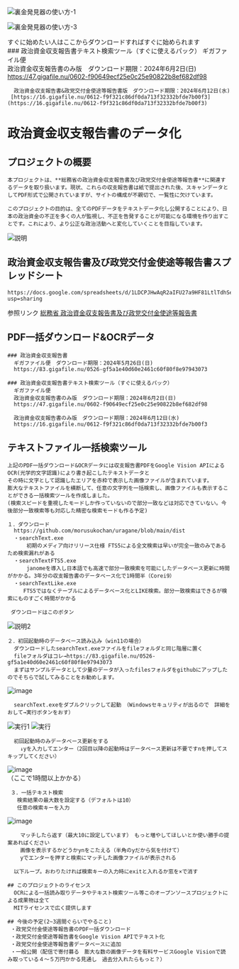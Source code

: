   ![裏金発見器の使い方-1](https://github.com/morusukochan/uragane/assets/128382257/0844d53b-fc73-45ab-90a5-c9d80b9142ae)  
  
  ![裏金発見器の使い方-3](https://github.com/morusukochan/uragane/assets/128382257/3fd97eca-576b-40ac-b5f2-39eafd6032e2)  

  すぐに始めたい人はここからダウンロードすればすぐに始められます  
      ### 政治資金収支報告書テキスト検索ツール（すぐに使えるパック）
      ギガファイル便　  
      政治資金収支報告書のみ版　ダウンロード期限：2024年6月2日(日)  
      https://47.gigafile.nu/0602-f90649ecf25e0c25e90822b8ef682df98  
  
      政治資金収支報告書&政党交付金使途等報告書版　ダウンロード期限：2024年6月12日(水) 
     [https://16.gigafile.nu/0612-f9f321c86df0da713f32332bfde7b00f3](https://16.gigafile.nu/0612-f9f321c86df0da713f32332bfde7b00f3)  
  

# 政治資金収支報告書のデータ化

  ## プロジェクトの概要
    本プロジェクトは、**総務省の政治資金収支報告書及び政党交付金使途等報告書**に関連するデータを取り扱います。現状、これらの収支報告書は紙で提出された後、スキャンデータとしてPDF形式で公開されていますが、サイトの構成が不親切で、一覧性に欠けています。

    このプロジェクトの目的は、全てのPDFデータをテキストデータ化し公開することにより、日本の政治資金の不正を多くの人が監視し、不正を告発することが可能になる環境を作り出すことです。これにより、より公正な政治活動へと変化していくことを目指しています。
![説明](https://github.com/morusukochan/uragane/assets/128382257/8817a6b1-86d4-44b4-8350-8a140c93659f)



  ## 政治資金収支報告書及び政党交付金使途等報告書スプレッドシート
    https://docs.google.com/spreadsheets/d/1LDCPJHwAqR2aIFU27a9HF81LtlTdhSeLXwfurvXfsUQ/edit?usp=sharing

   参照リンク
[総務省 政治資金収支報告書及び政党交付金使途等報告書](https://www.soumu.go.jp/senkyo/seiji_s/seijishikin/)

  ## PDF一括ダウンロード&OCRデータ
    ### 政治資金収支報告書
      ギガファイル便　ダウンロード期限：2024年5月26日(日)  
      https://83.gigafile.nu/0526-gf5a1e40d60e2461c60f80f8e97943073  

    ### 政治資金収支報告書テキスト検索ツール（すぐに使えるパック）
      ギガファイル便  
      政治資金収支報告書のみ版　ダウンロード期限：2024年6月2日(日)  
      https://47.gigafile.nu/0602-f90649ecf25e0c25e90822b8ef682df98  

      政治資金収支報告書のみ版　ダウンロード期限：2024年6月12日(水)   
      https://16.gigafile.nu/0612-f9f321c86df0da713f32332bfde7b00f3  
      

  ## テキストファイル一括検索ツール
    上記のPDF一括ダウンロード&OCRデータには収支報告書PDFをGoogle Vision APIによるOCR(光学的文字認識)により書き起こしたテキストデータと
    その時に文字として認識したエリアを赤枠で表示した画像ファイルが含まれています。
    膨大なテキストファイルを横断して、任意の文字列を一括検索し、画像ファイルも表示することができる一括検索ツールを作成しました。  
    (検索スピードを重視したモードしか作っていないので部分一致などは対応できていない。今後部分一致検索等も対応した精密な検索モードも作る予定)

    １．ダウンロード
      https://github.com/morusukochan/uragane/blob/main/dist  
      ・searchText.exe  
          初期のメディア向けリリース仕様 FTS5による全文検索は早いが完全一致のみであるため検索漏れがある  
      ・searchTextFTS5.exe   
          janomeを導入し日本語でも高速で部分一致検索を可能にしたデータベース更新に時間がかかる。3年分の収支報告書のデータベース化で1時間半（Corei9）  
      ・searchTextLike.exe  
         FTS5ではなくテーブルによるデータベース化とLIKE検索。部分一致検索はできるが検索にものすごく時間がかかる  

     ダウンロードはこのボタン  
![説明2](https://github.com/morusukochan/uragane/assets/128382257/ac7f02c1-0072-4675-81c4-93ffbc3095c5)

    ２．初回起動時のデータベース読み込み（win11の場合）  
      ダウンロードしたsearchText.exeファイルをfileフォルダと同じ階層に置く 
      fileフォルダはコレ→https://83.gigafile.nu/0526-gf5a1e40d60e2461c60f80f8e97943073  
      まずはサンプルデータとして少量のデータが入ったfilesフォルダをgithubにアップしたのでそちらで試してみることをお勧めします。
![image](https://github.com/morusukochan/uragane/assets/128382257/4b7e3562-daea-4b3d-851f-9ec4dbffa59d)


      searchText.exeをダブルクリックして起動　（Windowsセキュリティが出るので　詳細をおして→実行ボタンをおす）  
![実行1](https://github.com/morusukochan/uragane/assets/128382257/ff433f44-4396-42ad-bea1-3867fae46e10)
![実行](https://github.com/morusukochan/uragane/assets/128382257/1df92cab-449c-4115-8f4d-30801c58b1ad)  

      初回起動時のみデータベース更新をする  
        ↓yを入力してエンター（2回目以降の起動時はデータベース更新は不要ですnを押してスキップしてください）  
![image](https://github.com/morusukochan/uragane/assets/128382257/2f9d0d1b-7633-4ade-bebc-0044425bbeab)  
       （ここで1時間以上かかる）

     ３．一括テキスト検索
       検索結果の最大数を設定する（デフォルトは10）  
       任意の検索キーを入力  
![image](https://github.com/morusukochan/uragane/assets/128382257/22c26d4c-df6e-4ed8-826c-5ac0b7fe4c31)  
  
        マッチしたら返す（最大10に設定しています）　もっと増やしてほしいとか使い勝手の提案あればください  
        画像を表示するかどうかynをこたえる（半角のyだから気を付けて）  
        yでエンターを押すと検索にマッチした画像ファイルが表示される  

      以下ループ。おわりたければ検索キーの入力時にexitと入れるか窓を×で消す  

    ## このプロジェクトのライセンス
      OCRによる一括読み取りデータやテキスト検索ツール等このオープンソースプロジェクトによる成果物は全て
      MITライセンスで広く提供します

    ## 今後の予定(2~3週間ぐらいでやること)  
     ・政党交付金使途等報告書のPDF一括ダウンロード  
     ・政党交付金使途等報告書をGoogle Vision APIでテキスト化  
     ・政党交付金使途等報告書データベースに追加  
     ・一般公開（配信で寄付募る　膨大な数の画像データを有料サービスGoogle Visionで読み取っている４～５万円かかる見通し　過去分入れたらもっと？）  
